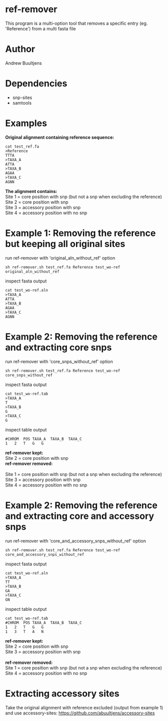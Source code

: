 # ref-remover
This program is a multi-option tool that removes a specific entry (eg. 'Reference') from a multi fasta file

# Author
Andrew Buultjens

# Dependencies
* snp-sites
* samtools

# Examples

**Original alignment containing reference sequence:**   
```
cat test_ref.fa
>Reference
TTTA
>TAXA_A
ATTA
>TAXA_B
AGAA
>TAXA_C
AGNN
```
**The alignment contains:**   
Site 1 = core position with snp (but not a snp when excluding the reference)   
Site 2 = core position with snp  
Site 3 = accessory position with snp  
Site 4 = accessory position with no snp

# Example 1: Removing the reference but keeping all original sites
run ref-remover with 'original_aln_without_ref' option
```
sh ref-remover.sh test_ref.fa Reference test_wo-ref original_aln_without_ref
```
inspect fasta output
```
cat test_wo-ref.aln
>TAXA_A
ATTA
>TAXA_B
AGAA
>TAXA_C
AGNN
```

# Example 2: Removing the reference and extracting core snps
run ref-remover with 'core_snps_without_ref' option
```
sh ref-remover.sh test_ref.fa Reference test_wo-ref core_snps_without_ref
```
inspect fasta output
```
cat test_wo-ref.tab
>TAXA_A
T
>TAXA_B
G
>TAXA_C
G
```
inspect table output
```
#CHROM	POS	TAXA_A	TAXA_B	TAXA_C
1	2	T	G	G
```  
**ref-remover kept:**<br/>
Site 2 = core position with snp<br/>
**ref-remover removed:**<br/>
<br/>
Site 1 = core position with snp (but not a snp when excluding the reference)<br/>
Site 3 = accessory position with snp<br/>
Site 4 = accessory position with no snp<br/>

# Example 2: Removing the reference and extracting core and accessory snps
run ref-remover with 'core_and_accessory_snps_without_ref' option
```
sh ref-remover.sh test_ref.fa Reference test_wo-ref core_and_accessory_snps_without_ref
```
inspect fasta output
```
cat test_wo-ref.aln
>TAXA_A
TT
>TAXA_B
GA
>TAXA_C
GN
```
inspect table output
```
cat test_wo-ref.tab
#CHROM	POS	TAXA_A	TAXA_B	TAXA_C
1	2	T	G	G
1	3	T	A	N
```   
**ref-remover kept:**   
Site 2 = core position with snp   
Site 3 = accessory position with snp<br/>     
**ref-remover removed:**   
Site 1 = core position with snp (but not a snp when excluding the reference)   
Site 4 = accessory position with no snp  

# Extracting accessory sites
Take the original alignment with reference excluded (output from example 1) and use accessory-sites:   https://github.com/abuultjens/accessory-sites
